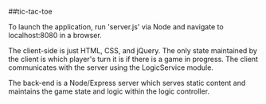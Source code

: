 ##tic-tac-toe

To launch the application, run 'server.js' via Node and navigate to localhost:8080 in a browser.

The client-side is just HTML, CSS, and jQuery.  The only state maintained by the client is which player's turn it is if there is a game in progress.  The client communicates with the server using the LogicService module.

The back-end is a Node/Express server which serves static content and maintains the game state and logic within the logic controller.
